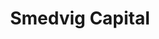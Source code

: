 ---
layout: firm_page
title: "Smedvig Capital"
id: "smedvigcapital.com"
permalink: "/smedvigcapitalsmedvigcapital.com/"
website: "https://smedvigcapital.com"
offices: "London (United Kingdom), Stavanger (Norway)"
investment_stages: "Series A, Series B"
portfolio_companies: ""
portfolio_link: ""
investment_markets: "B2B tech, Technology and Digital Innovation, Healthcare, Sustainable Solutions"
founded_year: "1996"
description: "Smedvig Capital is the London arm of the Smedvig Family Office, investing in private markets assets since 1996. They focus on Private Equity and Venture Capital, both directly and through other managers, with a particular emphasis on growth-stage UK and Nordic businesses."
linkedin: "https://www.linkedin.com/company/smedvig-capital/"
twitter: "https://twitter.com/smedvigcapital?lang=en"
instagram: ""
team_page: "https://smedvigcapital.com/our-team/"
investor_type: "Family Office, Private Equity, Venture Capital"
crunchbase: ""
pitchbook: "https://pitchbook.com/profiles/investor/10611-37"

# SEO Optimization
meta_title: "Smedvig Capital - VC Firm - projectstartups.com"
meta_description: "Smedvig Capital, Smedvig Capital is the London arm of the Smedvig Family Office, investing in private markets assets since 1996. They focus on Private Equity and Ventu..."
meta_keywords: "Smedvig Capital, B2B tech, Technology and Digital Innovation, Healthcare, Sustainable Solutions, VC firm, venture capital, startup investor, projectstartups.com"
canonical_url: "https://vc.projectstartups.com/smedvigcapitalsmedvigcapital.com/"
---